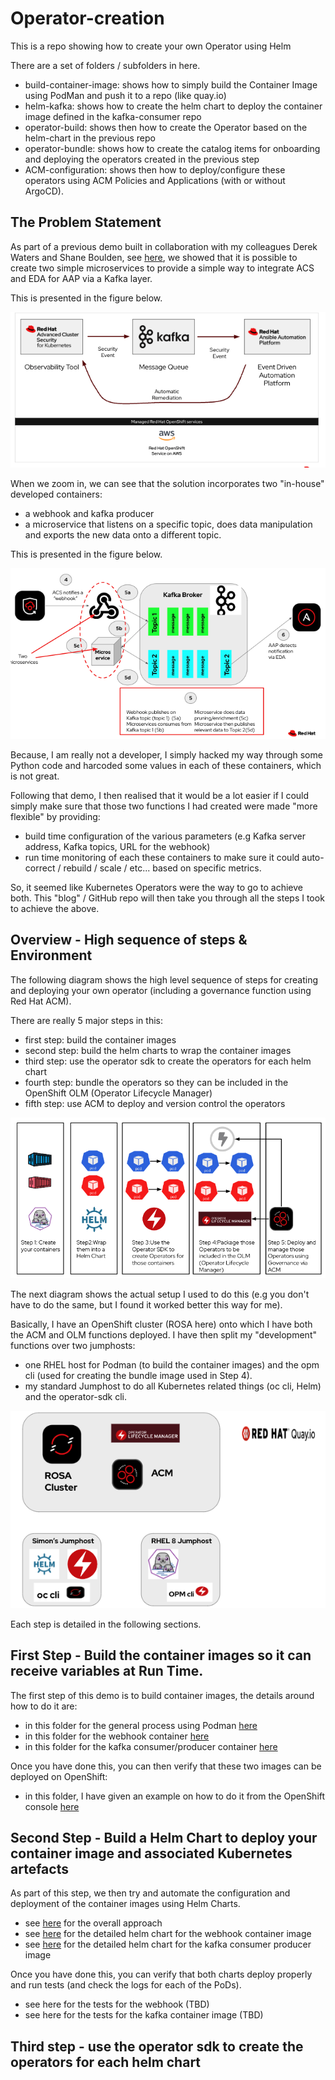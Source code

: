 # Operator-creation
This is a repo showing how to create your own Operator using Helm

There are a set of folders / subfolders in here.

- build-container-image: shows how to simply build the Container Image using PodMan and push it to a repo (like quay.io)
- helm-kafka: shows how to create the helm chart to deploy the container image defined in the kafka-consumer repo
- operator-build: shows then how to create the Operator based on the helm-chart in the previous repo
- operator-bundle: shows how to create the catalog items for onboarding and deploying the operators created in the previous step
- ACM-configuration: shows then how to deploy/configure these operators using ACM Policies and Applications (with or without ArgoCD).



## The Problem Statement

As part of a previous demo built in collaboration with my colleagues Derek Waters and Shane Boulden, see [here](https://github.com/SimonDelord/ACS-Kafka-Demo-), we showed that it is possible to create two simple microservices to provide a simple way to integrate ACS and EDA for AAP via a Kafka layer. 

This is presented in the figure below.

![Browser](https://github.com/SimonDelord/Operator-creation/blob/main/images/Problem-Statement-Figure-1.png)

When we zoom in, we can see that the solution incorporates two "in-house" developed containers:
 - a webhook and kafka producer
 - a microservice that listens on a specific topic, does data manipulation and exports the new data onto a different topic.

This is presented in the figure below.

![Browser](https://github.com/SimonDelord/Operator-creation/blob/main/images/Problem-Statement-Figure-2.png)

Because, I am really not a developer, I simply hacked my way through some Python code and harcoded some values in each of these containers, which is not great.

Following that demo, I then realised that it would be a lot easier if I could simply make sure that those two functions I had created were made "more flexible" by providing:
 - build time configuration of the various parameters (e.g Kafka server address, Kafka topics, URL for the webhook)
 - run time monitoring of each these containers to make sure it could auto-correct / rebuild / scale / etc... based on specific metrics.

So, it seemed like Kubernetes Operators were the way to go to achieve both.
This "blog" / GitHub repo will then take you through all the steps I took to achieve the above.

## Overview - High sequence of steps & Environment

The following diagram shows the high level sequence of steps for creating and deploying your own operator (including a governance function using Red Hat ACM).

There are really 5 major steps in this:
 - first step: build the container images
 - second step: build the helm charts to wrap the container images
 - third step: use the operator sdk to create the operators for each helm chart
 - fourth step: bundle the operators so they can be included in the OpenShift OLM (Operator Lifecycle Manager)
 - fifth step: use ACM to deploy and version control the operators


![Browser](https://github.com/SimonDelord/Operator-creation/blob/main/images/Overview-Figure-1.png)

The next diagram shows the actual setup I used to do this (e.g you don't have to do the same, but I found it worked better this way for me).

Basically, I have an OpenShift cluster (ROSA here) onto which I have both the ACM and OLM functions deployed.
I have then split my "development" functions over two jumphosts:
 -  one RHEL host for Podman (to build the container images) and the opm cli (used for creating the bundle image used in Step 4).
 -  my standard Jumphost to do all Kubernetes related things (oc cli, Helm) and the operator-sdk cli.

<div align="center">
   <img src="https://github.com/SimonDelord/Operator-creation/blob/main/images/Overview-Figure-3.png">
</div>

Each step is detailed in the following sections.

## First Step - Build the container images so it can receive variables at Run Time.

The first step of this demo is to build container images, the details around how to do it are:
 - in this folder for the general process using Podman [here](https://github.com/SimonDelord/Operator-creation/tree/main/build-container-image)
 - in this folder for the webhook container [here](https://github.com/SimonDelord/Operator-creation/tree/main/build-container-image/webhook-kafka)
 - in this folder for the kafka consumer/producer container [here](https://github.com/SimonDelord/Operator-creation/tree/main/build-container-image/kafka-consumer)

Once you have done this, you can then verify that these two images can be deployed on OpenShift:
 - in this folder, I have given an example on how to do it from the OpenShift console [here](https://github.com/SimonDelord/Operator-creation/tree/main/build-container-image/Test-kafka-consumer)

## Second Step - Build a Helm Chart to deploy your container image and associated Kubernetes artefacts

As part of this step, we then try and automate the configuration and deployment of the container images using Helm Charts.
 - see [here](https://github.com/SimonDelord/Operator-creation/tree/main/build-helm-charts) for the overall approach
 - see [here](https://github.com/SimonDelord/Operator-creation/tree/main/build-helm-charts/helm-webhook) for the detailed helm chart for the webhook container image
 - see [here](https://github.com/SimonDelord/Operator-creation/tree/main/build-helm-charts/helm-kafka) for the detailed helm chart for the kafka consumer producer image

Once you have done this, you can verify that both charts deploy properly and run tests (and check the logs for each of the PoDs).
 - see here for the tests for the webhook (TBD)
 - see here for the tests for the kafka container image (TBD)

## Third step - use the operator sdk to create the operators for each helm chart


